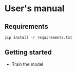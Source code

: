 # User's manual

## Requirements
<code>pip install -r requirements.txt</code>

## Getting started
* Train the model



